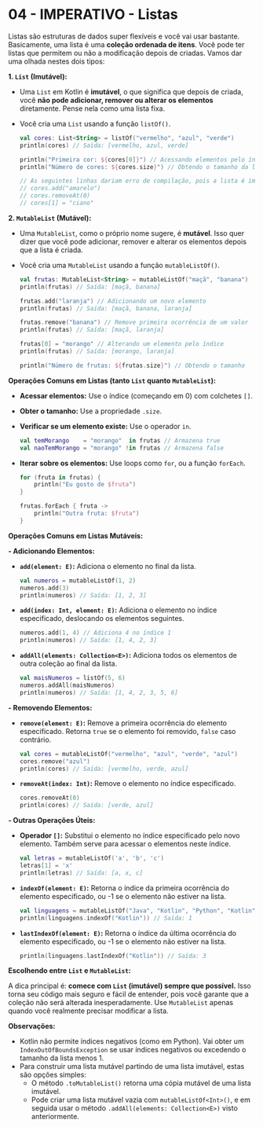 # 04 - IMPERATIVO - Listas

Listas são estruturas de dados super flexíveis e você vai usar bastante. Basicamente, uma lista é uma **coleção ordenada de itens**. Você pode ter listas que permitem ou não a modificação depois de criadas. Vamos dar uma olhada nestes dois tipos:

**1. `List` (Imutável):**

* Uma `List` em Kotlin é **imutável**, o que significa que depois de criada, você **não pode adicionar, remover ou alterar os elementos** diretamente. Pense nela como uma lista fixa.
* Você cria uma `List` usando a função `listOf()`.

   ```kotlin
   val cores: List<String> = listOf("vermelho", "azul", "verde")
   println(cores) // Saída: [vermelho, azul, verde]

   println("Primeira cor: ${cores[0]}") // Acessando elementos pelo índice (começa em 0)
   println("Número de cores: ${cores.size}") // Obtendo o tamanho da lista

   // As seguintes linhas dariam erro de compilação, pois a lista é imutável:
   // cores.add("amarelo")
   // cores.removeAt(0)
   // cores[1] = "ciano"
   ```

**2. `MutableList` (Mutável):**

* Uma `MutableList`, como o próprio nome sugere, é **mutável**. Isso quer dizer que você pode adicionar, remover e alterar os elementos depois que a lista é criada.
* Você cria uma `MutableList` usando a função `mutableListOf()`.

   ```kotlin
   val frutas: MutableList<String> = mutableListOf("maçã", "banana")
   println(frutas) // Saída: [maçã, banana]

   frutas.add("laranja") // Adicionando um novo elemento
   println(frutas) // Saída: [maçã, banana, laranja]

   frutas.remove("banana") // Remove primeira ocorrência de um valor
   println(frutas) // Saída: [maçã, laranja]

   frutas[0] = "morango" // Alterando um elemento pelo índice
   println(frutas) // Saída: [morango, laranja]

   println("Número de frutas: ${frutas.size}") // Obtendo o tamanho
   ```

**Operações Comuns em Listas (tanto `List` quanto `MutableList`):**

* **Acessar elementos:** Use o índice (começando em 0) com colchetes `[]`.
* **Obter o tamanho:** Use a propriedade `.size`.
* **Verificar se um elemento existe:** Use o operador `in`.

   ```kotlin
   val temMorango    = "morango"  in frutas // Armazena true
   val naoTemMorango = "morango" !in frutas // Armazena false   
   ```

* **Iterar sobre os elementos:** Use loops como `for`, ou a função `forEach`.

   ```kotlin
   for (fruta in frutas) {
       println("Eu gosto de $fruta")
   }

   frutas.forEach { fruta ->
       println("Outra fruta: $fruta")
   }
   ```

**Operações Comuns em Listas Mutáveis:**

**- Adicionando Elementos:**

* **`add(element: E)`:** Adiciona o elemento no final da lista.

    ```kotlin
    val numeros = mutableListOf(1, 2)
    numeros.add(3)
    println(numeros) // Saída: [1, 2, 3]
    ```

* **`add(index: Int, element: E)`:** Adiciona o elemento no índice especificado, deslocando os elementos seguintes.

    ```kotlin
    numeros.add(1, 4) // Adiciona 4 no índice 1
    println(numeros) // Saída: [1, 4, 2, 3]
    ```

* **`addAll(elements: Collection<E>)`:** Adiciona todos os elementos de outra coleção ao final da lista.

    ```kotlin
    val maisNumeros = listOf(5, 6)
    numeros.addAll(maisNumeros)
    println(numeros) // Saída: [1, 4, 2, 3, 5, 6]
    ```

**- Removendo Elementos:**

* **`remove(element: E)`:** Remove a primeira ocorrência do elemento especificado. Retorna `true` se o elemento foi removido, `false` caso contrário.

    ```kotlin
    val cores = mutableListOf("vermelho", "azul", "verde", "azul")
    cores.remove("azul")
    println(cores) // Saída: [vermelho, verde, azul]
    ```

* **`removeAt(index: Int)`:** Remove o elemento no índice especificado.

    ```kotlin
    cores.removeAt(0)
    println(cores) // Saída: [verde, azul]
    ```

**- Outras Operações Úteis:**

* **Operador `[]`:** Substitui o elemento no índice especificado pelo novo elemento. Também serve para acessar o elementos neste índice.

    ```kotlin
    val letras = mutableListOf('a', 'b', 'c')
    letras[1] = 'x'
    println(letras) // Saída: [a, x, c]
    ```

* **`indexOf(element: E)`:** Retorna o índice da primeira ocorrência do elemento especificado, ou -1 se o elemento não estiver na lista.

    ```kotlin
    val linguagens = mutableListOf("Java", "Kotlin", "Python", "Kotlin")
    println(linguagens.indexOf("Kotlin")) // Saída: 1
    ```

* **`lastIndexOf(element: E)`:** Retorna o índice da última ocorrência do elemento especificado, ou -1 se o elemento não estiver na lista.

    ```kotlin
    println(linguagens.lastIndexOf("Kotlin")) // Saída: 3
    ```

**Escolhendo entre `List` e `MutableList`:**

A dica principal é: **comece com `List` (imutável) sempre que possível.** Isso torna seu código mais seguro e fácil de entender, pois você garante que a coleção não será alterada inesperadamente. Use `MutableList` apenas quando você realmente precisar modificar a lista.

**Observações:**
- Kotlin não permite índices negativos (como em Python). Vai obter um `IndexOutOfBoundsException` se usar índices negativos ou excedendo o tamanho da lista menos 1.
- Para construir uma lista mutável partindo de uma lista imutável, estas são opções simples:
   - O método `.toMutableList()` retorna uma cópia mutável de uma lista imutável.
   - Pode criar uma lista mutável vazia com `mutableListOf<Int>()`, e em seguida usar o método `.addAll(elements: Collection<E>)` visto anteriormente.
